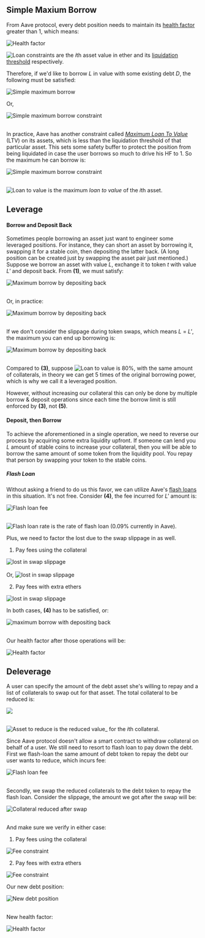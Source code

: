 ## Simple Maxium Borrow

From Aave protocol, every debt position needs to maintain its [health factor](https://docs.aave.com/risk/asset-risk/risk-parameters#health-factor) greater than 1, which means:

<img src="https://render.githubusercontent.com/render/math?math={\Large HF=\frac{Asset_{collat}}{Debt}=\frac{\sum_{i=1}^{k}(R_{liq}^{i}\cdot A_{i})}{Debt}\geq 1}" title="Health factor" />

<img src="https://render.githubusercontent.com/render/math?math={\large A_{i} , R_{liq}^{i}}" title="Loan constraints" /> are the *i*th asset value in ether and its [liquidation threshold](https://docs.aave.com/risk/asset-risk/risk-parameters#liquidation-threshold) respectively.

Therefore, if we'd like to borrow _L_ in value with some existing debt _D_, the following must be satisfied:

<img src="https://render.githubusercontent.com/render/math?math={\Large \sum_{i=1}^{k}(R_{liq}^{i}\cdot A_{i})-D_{exist}-L\geq 0 \space \space \space \textbf{(1)}}" title="Simple maximum borrow" />

Or,

<img src="https://latex.codecogs.com/svg.latex?L\leq \sum_{i=1}^{k}(R_{liq}^{i}\cdot A_{i})-D_{exist}\textbf{ (2)}" title="Simple maximum borrow constraint" />

<br> In practice, Aave has another constraint called [_Maximum Loan To Value_](https://docs.aave.com/risk/asset-risk/risk-parameters#loan-to-value) (LTV) on its assets, which is less than the liquidation threshold of that particular asset. This sets some safety buffer to protect the position from being liquidated in case the user borrows so much to drive his HF to 1. So the maximum he can borrow is:

<img src="https://latex.codecogs.com/svg.latex?L_{max}= \sum_{i=1}^{k}(R_{ltv}^{i}\cdot A_{i})-D_{exist}\textbf{ (3)}" title="Simple maximum borrow constraint" />

<br>
<br>

<img src="https://latex.codecogs.com/svg.latex?R_{ltv}^{i}" title="Loan to value" /> is the maximum _loan to value_ of the *i*th asset.

## Leverage

#### Borrow and Deposit Back

Sometimes people borrowing an asset just want to engineer some leveraged positions. For instance, they can short an asset by borrowing it, swapping it for a stable coin, then depositing the latter back. (A long position can be created just by swapping the asset pair just mentioned.) Suppose we borrow an asset with value _L_, exchange it to token _t_ with value _L'_ and deposit back. From **(1)**, we must satisfy:

<img src="https://latex.codecogs.com/svg.latex?\ \sum_{i=1}^{k}(R_{liq}^{i}\cdot A_{i}) + R_{liq}^{t}\cdot L' -D_{exist}-L\geq 0" title="Maximum borrow by depositing back" />

<br> Or, in practice:

<img src="https://latex.codecogs.com/svg.latex?\ \sum_{i=1}^{k}(R_{ltv}^{i}\cdot A_{i}) + R_{ltv}^{t}\cdot L' -D_{exist}-L\geq 0\textbf{ (4)}" title="Maximum borrow by depositing back" />

<br> If we don't consider the slippage during token swaps, which means _L_ = _L'_, the maximum you can end up borrowing is:

<img src="https://latex.codecogs.com/svg.latex?L_{max}=\frac{R_{ltv}^{A}\cdot A-D_{exist}}{1-R_{ltv}^{t}}\textbf{ (5)}" title="Maximum borrow by depositing back" />

<br> Compared to **(3)**, suppose
<img src="https://latex.codecogs.com/svg.latex?R_{ltv}^{t}" title="Loan to value" /> is 80%, with the same amount of collaterals, in theory we can get 5 times of the original borrowing power, which is why we call it a leveraged position.

However, without increasing our collateral this can only be done by multiple borrow & deposit operations since each time the borrow limit is still enforced by **(3)**, not **(5)**.

#### Deposit, then Borrow

To achieve the aforementioned in a single operation, we need to reverse our process by acquiring some extra liquidity upfront. If someone can lend you _L_ amount of stable coins to increase your collateral, then you will be able to borrow the same amount of some token from the liquidity pool. You repay that person by swapping your token to the stable coins.

##### Flash Loan

Without asking a friend to do us this favor, we can utilize Aave's [flash loans](https://docs.aave.com/developers/guides/flash-loans) in this situation. It's not free. Consider **(4)**, the fee incurred for _L'_ amount is:

<img src="https://latex.codecogs.com/svg.latex?fee=R_{flash}\cdot&space;L'" title="Flash loan fee" />

<br>
<br>

<img src="https://latex.codecogs.com/svg.latex?R_{flash}" title="Flash loan rate" /> is the rate of flash loan (0.09% currently in Aave).

Plus, we need to factor the lost due to the swap slippage in as well.

1. Pay fees using the collateral

  <img src="https://latex.codecogs.com/svg.latex?L\cdot(1-R_{slip})=(L' + fee)" title="lost in swap slippage" />
  <br>
  <br> Or,
  <img src="https://latex.codecogs.com/svg.latex?L' = L \cdot \frac{1-R_{slip}}{1+R_{flash}} " title="lost in swap slippage" />

2. Pay fees with extra ethers

  <img src="https://latex.codecogs.com/svg.latex?L' = L\cdot(1-R_{slip})" title="lost in swap slippage" />

In both cases, **(4)** has to be satisfied, or:

<img src="https://latex.codecogs.com/svg.latex?L \leq \sum_{i=1}^{k}(R_{ltv}^{i}\cdot&space;A_{i})-D_{exist} + R_{ltv}^{t}\cdot L' \textbf{ (6)}" title="maximum borrow with depositing back" />

<br> Our health factor after those operations will be:

<img src="https://latex.codecogs.com/svg.latex?HF=\frac{Asset_{collat}}{Debt}=\frac{Asset_{exist}+Asset_{\Delta} }{L+ D_{exist}}=\frac{\sum_{i=1}^{k} (R_{liq}^{i}\cdot A_{i})+R_{liq}^{L}\cdot L'}{L+D_{exist}}\textbf{ (7)}" title="Health factor" />

## Deleverage

A user can specify the amount of the debt asset she's willing to repay and a list of collaterals to swap out for that asset. The total collateral to be reduced is:

<img src="https://latex.codecogs.com/svg.latex?A'=\sum_{i=1}^{m}A'_{i}\textbf{ (8)}" />

<br>
<br>

<img src="https://latex.codecogs.com/svg.latex?A'_{i}" title="Asset to reduce" /> is the reduced value\_ for the *i*th collateral.

Since Aave protocol doesn't allow a smart contract to withdraw collateral on behalf of a user. We still need to resort to flash loan to pay down the debt. First we flash-loan the same amount of debt token to repay the debt our user wants to reduce, which incurs fee:

<img src="https://latex.codecogs.com/svg.latex?fee=R_{flash}\cdot D_{repay}" title="Flash loan fee" />

<br> Secondly, we swap the reduced collaterals to the debt token to repay the flash loan. Consider the slippage, the amount we got after the swap will be:

<img src="https://latex.codecogs.com/svg.latex?\Delta=(1-R_{slip})\cdot&space;A'\textbf{ (9)}" title="Collateral reduced after swap" />

<br> And make sure we verify in either case:

1. Pay fees using the collateral

  <img src="https://latex.codecogs.com/svg.latex?\Delta\geq D_{repay} + fee" title="Fee constraint" />

2. Pay fees with extra ethers

  <img src="https://latex.codecogs.com/svg.latex?\Delta\geq D_{repay}" title="Fee constraint" />

Our new debt position:

<img src="https://latex.codecogs.com/svg.latex?Debt=D_{exist}-D_{repay}\textbf{ (15)}" title="New debt position" />

<br>New health factor:

<img src="https://latex.codecogs.com/svg.latex?HF=\frac{Asset_{collat}}{Debt}=\frac{\sum_{i=1}^{k}R_{liq}^{i}\cdot A_{i} -\sum_{i=1}^{m}R_{liq}^{i}\cdot A'_{i}}{D_{exist}-D_{repay}}\textbf{ (17)}" title="Health factor" />
